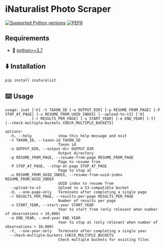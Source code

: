 # iNaturalist Photo Scraper

[![Supported Python versions](https://img.shields.io/badge/Python-%3E=3.7-blue.svg)](https://www.python.org/downloads/) [![PEP8](https://img.shields.io/badge/Code%20style-PEP%208-orange.svg)](https://www.python.org/dev/peps/pep-0008/) 


## Requirements
- 🐍 [python>=3.7](https://www.python.org/downloads/)


## ⬇️ Installation

```sh
pip install inaturalist
```

## ⌨️ Usage

```
usage: inat [-h] -t TAXON_ID [-o OUTPUT_DIR] [-p RESUME_FROM_PAGE] [-P STOP_AT_PAGE] [-u RESUME_FROM_UUID_INDEX] [--upload-to-s3] [-O]
            [-r RESULTS_PER_PAGE] [-s START_YEAR] [-e END_YEAR] [-Y] [--check-multiple-buckets CHECK_MULTIPLE_BUCKETS]

options:
  -h, --help            show this help message and exit
  -t TAXON_ID, --taxon-id TAXON_ID
                        Taxon id
  -o OUTPUT_DIR, --output-dir OUTPUT_DIR
                        Output directory
  -p RESUME_FROM_PAGE, --resume-from-page RESUME_FROM_PAGE
                        Page to resume from
  -P STOP_AT_PAGE, --stop-at-page STOP_AT_PAGE
                        Page to stop at
  -u RESUME_FROM_UUID_INDEX, --resume-from-uuid-index RESUME_FROM_UUID_INDEX
                        UUID index to resume from
  --upload-to-s3        Upload to a S3-compatible bucket
  -O, --one-page-only   Terminate after completing a single page
  -r RESULTS_PER_PAGE, --results-per-page RESULTS_PER_PAGE
                        Number of results per page
  -s START_YEAR, --start-year START_YEAR
                        Year to start from (only relevant when number of observations > 10,000)
  -e END_YEAR, --end-year END_YEAR
                        Year to stop at (only relevant when number of observations > 10,000)
  -Y, --one-year-only   Terminate after completing a single year
  --check-multiple-buckets CHECK_MULTIPLE_BUCKETS
                        Check multiple buckets for existing files
```
